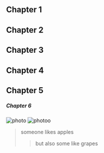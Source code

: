 ## Chapter 1
## Chapter 2
## Chapter 3
## Chapter 4
## Chapter 5
##### Chapter 6


![photo](50.jpg) ![photoo](что-такое-фото.jpeg)

> someone likes apples
>>but also some like grapes
